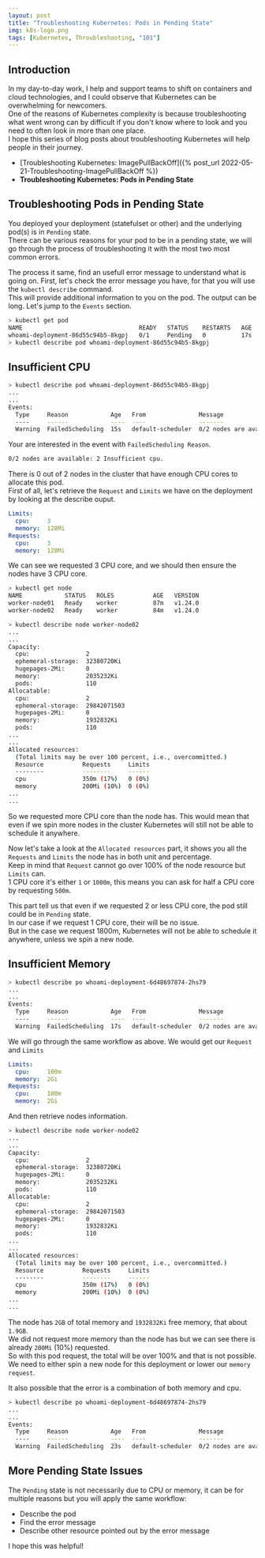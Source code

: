 ```yaml
---
layout: post
title: "Troubleshooting Kubernetes: Pods in Pending State"
img: k8s-logo.png
tags: [Kubernetes, Throubleshooting, "101"]
---
```


## __Introduction__

In my day-to-day work, I help and support teams to shift on containers and cloud technologies, and I could observe that Kubernetes can be overwhelming for newcomers.  
One of the reasons of Kubernetes complexity is because troubleshooting what went wrong can by difficult if you don't know where to look and you need to often look in more than one place.  
I hope this series of blog posts about troubleshooting Kubernetes will help people in their journey.

- [Troubleshooting Kubernetes: ImagePullBackOff]({% post_url 2022-05-21-Troubleshooting-ImagePullBackOff %})
- __Troubleshooting Kubernetes: Pods in Pending State__

## __Troubleshooting Pods in Pending State__

You deployed your deployment (statefulset or other) and the underlying pod(s) is in `Pending` state.  
There can be various reasons for your pod to be in a pending state, we will go through the process of troubleshooting it with the most two most common errors.

The process it same, find an usefull error message to understand what is going on.
First, let's check the error message you have, for that you will use the `kubectl describe` command.  
This will provide additional information to you on the pod. The output can be long. Let's jump to the `Events` section.

```sh
> kubectl get pod
NAME                                 READY   STATUS    RESTARTS   AGE
whoami-deployment-86d55c94b5-8kgpj   0/1     Pending   0          17s
> kubectl describe pod whoami-deployment-86d55c94b5-8kgpj
```

## __Insufficient CPU__

```sh
> kubectl describe pod whoami-deployment-86d55c94b5-8kgpj
...
...
Events:
  Type     Reason            Age   From               Message
  ----     ------            ----  ----               -------
  Warning  FailedScheduling  15s   default-scheduler  0/2 nodes are available: 2 Insufficient cpu.
```

Your are interested in the event with `FailedScheduling Reason`.
```sh
0/2 nodes are available: 2 Insufficient cpu.
```
There is 0 out of 2 nodes in the cluster that have enough CPU cores to allocate this pod.  
First of all, let's retrieve the `Request` and `Limits` we have on the deployment by looking at the describe ouput.  
```yaml
Limits:
  cpu:     3
  memory:  128Mi
Requests:
  cpu:     3
  memory:  128Mi
```
We can see we requested 3 CPU core, and we should then ensure the nodes have 3 CPU core.
```sh
> kubectl get node
NAME            STATUS   ROLES           AGE   VERSION
worker-node01   Ready    worker          87m   v1.24.0
worker-node02   Ready    worker          84m   v1.24.0

> kubectl describe node worker-node02
...
...
Capacity:
  cpu:                2
  ephemeral-storage:  32380720Ki
  hugepages-2Mi:      0
  memory:             2035232Ki
  pods:               110
Allocatable:
  cpu:                2
  ephemeral-storage:  29842071503
  hugepages-2Mi:      0
  memory:             1932832Ki
  pods:               110
...
...
Allocated resources:
  (Total limits may be over 100 percent, i.e., overcommitted.)
  Resource           Requests     Limits
  --------           --------     ------
  cpu                350m (17%)   0 (0%)
  memory             200Mi (10%)  0 (0%)
...
...
```
So we requested more CPU core than the node has. This would mean that even if we spin more nodes in the cluster Kubernetes will still not be able to schedule it anywhere.

Now let's take a look at the `Allocated resources` part, it shows you all the `Requests` and `Limits` the node has in both unit and percentage.  
Keep in mind that `Request` cannot go over 100% of the node resource but `Limits` can.  
1 CPU core it's either `1` or `1000m`, this means you can ask for half a CPU core by requesting `500m`.

This part tell us that even if we requested 2 or less CPU core, the pod still could be in `Pending` state.  
In our case if we request 1 CPU core, their will be no issue.  
But in the case we request 1800m, Kubernetes will not be able to schedule it anywhere, unless we spin a new node.

## __Insufficient Memory__

```sh
> kubectl describe po whoami-deployment-6d48697874-2hs79
...
...
Events:
  Type     Reason            Age   From               Message
  ----     ------            ----  ----               -------
  Warning  FailedScheduling  17s   default-scheduler  0/2 nodes are available: 2 Insufficient memory.
```
We will go through the same workflow as above.
We would get our `Request` and `Limits`
```yaml
Limits:
  cpu:     100m
  memory:  2Gi
Requests:
  cpu:     100m
  memory:  2Gi
```
And then retrieve nodes information.
```sh
> kubectl describe node worker-node02
...
...
Capacity:
  cpu:                2
  ephemeral-storage:  32380720Ki
  hugepages-2Mi:      0
  memory:             2035232Ki
  pods:               110
Allocatable:
  cpu:                2
  ephemeral-storage:  29842071503
  hugepages-2Mi:      0
  memory:             1932832Ki
  pods:               110
...
...
Allocated resources:
  (Total limits may be over 100 percent, i.e., overcommitted.)
  Resource           Requests     Limits
  --------           --------     ------
  cpu                350m (17%)   0 (0%)
  memory             200Mi (10%)  0 (0%)
...
...
```
The node has `2GB` of total memory and `1932832Ki` free memory, that about `1.9GB`.  
We did not request more memory than the node has but we can see there is already `200Mi` (10%) requested.  
So with this pod request, the total will be over 100% and that is not possible.
We need to either spin a new node for this deployment or lower our `memory request`.

It also possible that the error is a combination of both memory and cpu.
```sh
> kubectl describe po whoami-deployment-6d48697874-2hs79
...
...
Events:
  Type     Reason            Age   From               Message
  ----     ------            ----  ----               -------
  Warning  FailedScheduling  23s   default-scheduler  0/2 nodes are available: 2 Insufficient cpu, 2 Insufficient memory.
```

## __More Pending State Issues__

The `Pending` state is not necessarily due to CPU or memory, it can be for multiple reasons but you will apply the same workflow:
- Describe the pod
- Find the error message
- Describe other resource pointed out by the error message

I hope this was helpful!